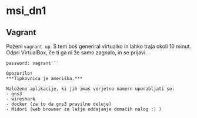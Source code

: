 # msi_dn1

## Vagrant

Poženi `vagrant up`. S tem boš generiral virtualko in lahko traja okoli 10 minut. Odpri VirtualBox, če ti ga ni že samo zagnalo, in se prijavi. 

```user_name: vagrant
password: vagrant```

Opozorilo!
***Tipkovnica je ameriška.***

Naložene aplikacije, ki jih imaš verjetno namern uporabljati so:
- gns3
- wireshark
- docker (za to da gns3 pravilno deluje)
- Midori (web browser za lažje oddajanje domačih nalog :) )